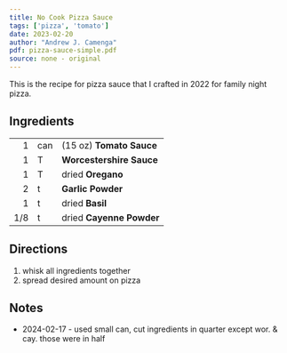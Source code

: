 ```yaml
---
title: No Cook Pizza Sauce
tags: ['pizza', 'tomato']
date: 2023-02-20
author: "Andrew J. Camenga"
pdf: pizza-sauce-simple.pdf
source: none - original
---
```


This is the recipe for pizza sauce that I crafted in 2022 for family night pizza.

## Ingredients

|     |     |                          |
| ---:|:--- | ------------------------ |
|   1 | can | (15 oz) **Tomato Sauce** |
|   1 | T   | **Worcestershire Sauce** |
|   1 | T   | dried **Oregano**        |
|   2 | t   | **Garlic Powder**        | 
|   1 | t   | dried **Basil**          |
| 1/8 | t   | dried **Cayenne Powder** |

## Directions

1. whisk all ingredients together
2. spread desired amount on pizza

## Notes

- 2024-02-17 - used small can, cut ingredients in quarter except wor. & cay. those were in half